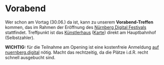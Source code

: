 # Vorabend

Wer schon am Vortag (30.06.) da ist, kann zu unserem **Vorabend-Treffen** kommen, das im Rahmen der Eröffnung des [Nürnberg Digital Festivals](https://nuernberg.digital/) stattfindet. Treffpunkt ist das [Künstlerhaus](https://www.kunstkulturquartier.de/kuenstlerhaus) ([Karte](https://osm.org/go/0D65B2YkG?way=315732130)) direkt am Hauptbahnhof (Selbstzahler).

**WICHTIG:** für die Teilnahme am Opening ist eine kostenfreie Anmeldung [auf nuernberg.digital](https://nuernberg.digital/) nötig. Macht das rechtzeitig, da die Plätze i.d.R. recht schnell ausgebucht sind.